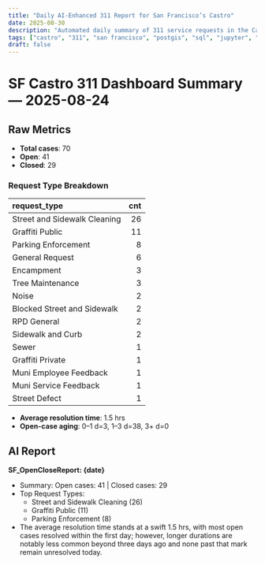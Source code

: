 ```yaml
---
title: "Daily AI-Enhanced 311 Report for San Francisco’s Castro"
date: 2025-08-30
description: "Automated daily summary of 311 service requests in the Castro neighborhood using Python, SQL, PostGIS and the smollm2:1.7b model via a local chat API."
tags: ["castro", "311", "san francisco", "postgis", "sql", "jupyter", "ai", "smollm2", "chat-api"]
draft: false
---
```


# SF Castro 311 Dashboard Summary — 2025-08-24

## Raw Metrics

- **Total cases**: 70
- **Open**:       41
- **Closed**:     29

### Request Type Breakdown

| request_type                 |   cnt |
|:-----------------------------|------:|
| Street and Sidewalk Cleaning |    26 |
| Graffiti Public              |    11 |
| Parking Enforcement          |     8 |
| General Request              |     6 |
| Encampment                   |     3 |
| Tree Maintenance             |     3 |
| Noise                        |     2 |
| Blocked Street and Sidewalk  |     2 |
| RPD General                  |     2 |
| Sidewalk and Curb            |     2 |
| Sewer                        |     1 |
| Graffiti Private             |     1 |
| Muni Employee Feedback       |     1 |
| Muni Service Feedback        |     1 |
| Street Defect                |     1 |

- **Average resolution time**: 1.5 hrs
- **Open-case aging**:           0–1 d=3, 1–3 d=38, 3+ d=0

## AI Report

**SF_OpenCloseReport: {date}**  
- Summary: Open cases: 41 | Closed cases: 29  
- Top Request Types:  
  - Street and Sidewalk Cleaning (26)   
  - Graffiti Public (11)    
  - Parking Enforcement (8)   
- The average resolution time stands at a swift 1.5 hrs, with most open cases resolved within the first day; however, longer durations are notably less common beyond three days ago and none past that mark remain unresolved today.

